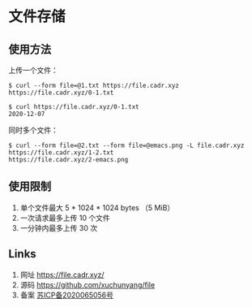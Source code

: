 # 文件存储

## 使用方法

上传一个文件：

    $ curl --form file=@1.txt https://file.cadr.xyz
    https://file.cadr.xyz/0-1.txt

    $ curl https://file.cadr.xyz/0-1.txt
    2020-12-07

同时多个文件：

    $ curl --form file=@2.txt --form file=@emacs.png -L file.cadr.xyz
    https://file.cadr.xyz/1-2.txt
    https://file.cadr.xyz/2-emacs.png

## 使用限制

1. 单个文件最大 5 * 1024 * 1024 bytes （5 MiB）
2. 一次请求最多上传 10 个文件
3. 一分钟内最多上传 30 次

## Links

1. 网址 https://file.cadr.xyz/
2. 源码 https://github.com/xuchunyang/file
3. 备案 [苏ICP备2020065056号](http://beian.miit.gov.cn/)

